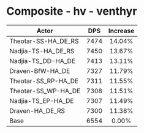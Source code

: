# Composite - hv - venthyr
| Actor | DPS | Increase |
|---|:---:|:---:|
|Theotar-SS-HA_DE_RS|7474|14.04%|
|Nadjia-TS-HA_DE_RS|7450|13.67%|
|Nadjia-TS_DD-HA_DE|7413|13.11%|
|Draven-BfW-HA_DE|7327|11.79%|
|Theotar-SS_RP-HA_DE|7311|11.55%|
|Theotar-SS_WP-HA_DE|7308|11.51%|
|Nadjia-TS_EP-HA_DE|7307|11.49%|
|Draven-HA_DE_RS|7300|11.38%|
|Base|6554|0.00%|
